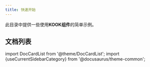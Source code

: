 ```yaml
---
title: 快速开始
---
```


此目录中提供一些使用**KOOK组件**的简单示例。

## 文档列表

import DocCardList from '@theme/DocCardList';
import {useCurrentSidebarCategory} from '@docusaurus/theme-common';

<DocCardList items={useCurrentSidebarCategory().items} />
